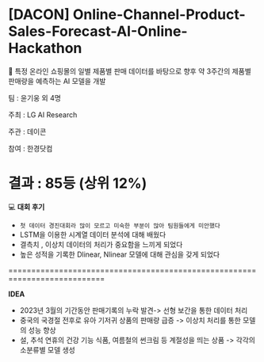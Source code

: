 # [DACON] Online-Channel-Product-Sales-Forecast-AI-Online-Hackathon

🛒 특정 온라인 쇼핑몰의 일별 제품별 판매 데이터를 바탕으로 향후 약 3주간의 제품별 판매량을 예측하는 AI 모델을 개발

팀 : 윤기웅 외 4명 

주최 : LG AI Research

주관 : 데이콘

참여 : 한경닷컴

결과 : 85등 (상위 12%) 
===========================================================================

💻
**대회 후기**
 - ```첫 데이터 경진대회라 많이 모르고 미숙한 부분이 많아 팀원들에게 미안했다 ```
 - LSTM을 이용한 시계열 데이터 분석에 대해 배웠다
 - 결측치 , 이상치 데이터의 처리가 중요함을 느끼게 되었다
 - 높은 성적을 기록한 Dlinear, Nlinear 모델에 대해 관심을 갖게 되었다
   
===========================================================================

**IDEA**
 - 2023년 3월의 기간동안 판매기록의 누락 발견-> 선형 보간을 통한 데이터 처리
 - 중국의 국경절 전후로 유아 기저귀 상품의 판매량 급증 -> 이상치 처리를 통한 모델의 성능 향상
 - 설, 추석 연휴의 건강 기능 식품, 여름철의 썬크림 등 계절성을 띄는 상품 -> 각각의 소분류별 모델 생성
   

